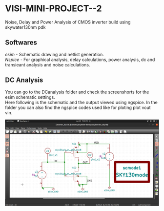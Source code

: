 # VISI-MINI-PROJECT--2
Noise, Delay and Power Analysis of CMOS inverter build using skywater130nm pdk  
## Softwares  
*esim* - Schematic drawing and netlist generation.  
*Nspice* - For graphical analysis, delay calculations, power analysis, dc and transieant analysis and noise calculations.  

## DC Analysis  
You can go to the DCanalysis folder and check the screenshorts for the esim schematic settings.  
Here following is the schematic and the output viewed using ngspice. In the folder you can also find the ngspice codes used like for ploting 
plot vout vin.  

  
![dc](https://github.com/Avs-Bharguav/VISI-MINI-PROJECT--2/blob/main/DCanalysis/Screenshot%20from%202023-06-29%2019-03-49.png)  




